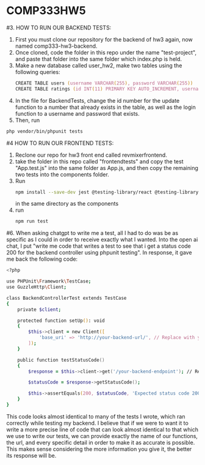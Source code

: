 # COMP333HW5
#3. HOW TO RUN OUR BACKEND TESTS:
  1. First you must clone our repository for the backend of hw3 again, now named comp333-hw3-backend.
  2. Once cloned, code the folder in this repo under the name "test-project", and paste that folder into the same folder which index.php is held.
  3. Make a new database called user_hw2, make two tables using the following queries:
     ```zsh
     CREATE TABLE users (username VARCHAR(255), password VARCHAR(255))
     CREATE TABLE ratings (id INT(11) PRIMARY KEY AUTO_INCREMENT, username VARCHAR(255), artist VARCHAR(255), song VARCHAR(255), rating INT(1))
     ```
  5. In the file for BackendTests, change the id number for the update function to a number that already exists in the table, as well as the login function to a username and password that exists. 
  6. Then, run
  ```zsh
  php vendor/bin/phpunit tests
```

#4 HOW TO RUN OUR FRONTEND TESTS:
  1. Reclone our repo for hw3 front end called revmixerfrontend.
  2. take the folder in this repo called "frontendtests" and copy the test "App.test.js" into the same folder as App.js, and then copy the remaining two tests into the components folder.
  3. Run
     ```zsh
     npm install --save-dev jest @testing-library/react @testing-library/jest-dom
     ```
     in the same directory as the components
  4. run
     ```zsh
     npm run test
     ```



#6. When asking chatgpt to write me a test, all I had to do was be as specific as I could in order to receive exactly what I wanted. Into the open ai chat, I put "write me code that writes a test to see that i get a status code 200 for the backend controller using phpunit testing". In response, it gave me back the following code:
```zsh
<?php

use PHPUnit\Framework\TestCase;
use GuzzleHttp\Client;

class BackendControllerTest extends TestCase
{
    private $client;

    protected function setUp(): void
    {
        $this->client = new Client([
            'base_uri' => 'http://your-backend-url/', // Replace with your actual backend URL
        ]);
    }

    public function testStatusCode()
    {
        $response = $this->client->get('/your-backend-endpoint'); // Replace with your actual backend endpoint

        $statusCode = $response->getStatusCode();

        $this->assertEquals(200, $statusCode, 'Expected status code 200, but received ' . $statusCode);
    }
}

```
This code looks almost identical to many of the tests I wrote, which ran correctly while testing my backend. I believe that if we were to want it to write a more precise line of code that can look almost identical to that which we use to write our tests, we can provide exactly the name of our functions, the url, and every specific detail in order to make it as accurate is possible. This makes sense considering the more information you give it, the better its response will be. 

